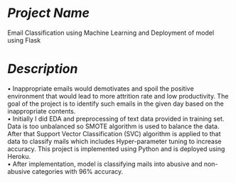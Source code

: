 # *Project Name*
Email Classification using Machine Learning and Deployment of model using Flask

# *Description*
•	Inappropriate emails would demotivates and spoil the positive environment that would lead to more attrition rate and low productivity. The goal of the project is to identify such emails in the given day based on the inappropriate contents.\
•	Initially I did EDA and preprocessing of text data provided in training set. Data is too unbalanced so SMOTE algorithm is used to balance the data. After that Support Vector Classification (SVC) algorithm is applied to that data to classify mails which includes Hyper-parameter tuning to increase accuracy. This project is implemented using Python and is deployed using Heroku.\
•	After implementation, model is classifying mails into abusive and non-abusive categories with 96% accuracy.
